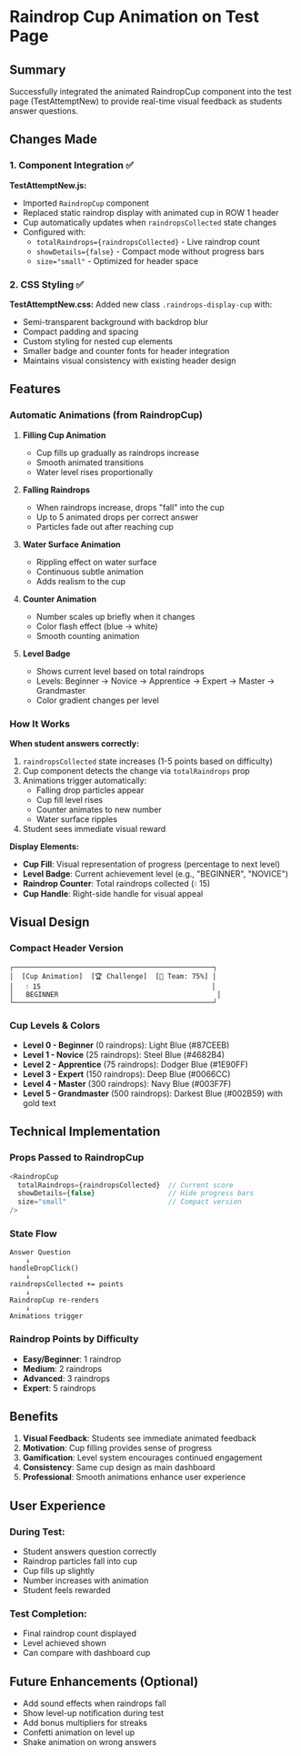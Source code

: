 # Raindrop Cup Animation on Test Page

## Summary
Successfully integrated the animated RaindropCup component into the test page (TestAttemptNew) to provide real-time visual feedback as students answer questions.

## Changes Made

### 1. Component Integration ✅

**TestAttemptNew.js:**
- Imported `RaindropCup` component
- Replaced static raindrop display with animated cup in ROW 1 header
- Cup automatically updates when `raindropsCollected` state changes
- Configured with:
  - `totalRaindrops={raindropsCollected}` - Live raindrop count
  - `showDetails={false}` - Compact mode without progress bars
  - `size="small"` - Optimized for header space

### 2. CSS Styling ✅

**TestAttemptNew.css:**
Added new class `.raindrops-display-cup` with:
- Semi-transparent background with backdrop blur
- Compact padding and spacing
- Custom styling for nested cup elements
- Smaller badge and counter fonts for header integration
- Maintains visual consistency with existing header design

## Features

### Automatic Animations (from RaindropCup)

1. **Filling Cup Animation**
   - Cup fills up gradually as raindrops increase
   - Smooth animated transitions
   - Water level rises proportionally

2. **Falling Raindrops**
   - When raindrops increase, drops "fall" into the cup
   - Up to 5 animated drops per correct answer
   - Particles fade out after reaching cup

3. **Water Surface Animation**
   - Rippling effect on water surface
   - Continuous subtle animation
   - Adds realism to the cup

4. **Counter Animation**
   - Number scales up briefly when it changes
   - Color flash effect (blue → white)
   - Smooth counting animation

5. **Level Badge**
   - Shows current level based on total raindrops
   - Levels: Beginner → Novice → Apprentice → Expert → Master → Grandmaster
   - Color gradient changes per level

### How It Works

**When student answers correctly:**
1. `raindropsCollected` state increases (1-5 points based on difficulty)
2. Cup component detects the change via `totalRaindrops` prop
3. Animations trigger automatically:
   - Falling drop particles appear
   - Cup fill level rises
   - Counter animates to new number
   - Water surface ripples
4. Student sees immediate visual reward

**Display Elements:**
- **Cup Fill**: Visual representation of progress (percentage to next level)
- **Level Badge**: Current achievement level (e.g., "BEGINNER", "NOVICE")
- **Raindrop Counter**: Total raindrops collected (💧 15)
- **Cup Handle**: Right-side handle for visual appeal

## Visual Design

### Compact Header Version
```
┌─────────────────────────────────────────────────┐
│  [Cup Animation]  [🏆 Challenge]  [👥 Team: 75%] │
│   💧 15                                          │
│   BEGINNER                                       │
└─────────────────────────────────────────────────┘
```

### Cup Levels & Colors
- **Level 0 - Beginner** (0 raindrops): Light Blue (#87CEEB)
- **Level 1 - Novice** (25 raindrops): Steel Blue (#4682B4)
- **Level 2 - Apprentice** (75 raindrops): Dodger Blue (#1E90FF)
- **Level 3 - Expert** (150 raindrops): Deep Blue (#0066CC)
- **Level 4 - Master** (300 raindrops): Navy Blue (#003F7F)
- **Level 5 - Grandmaster** (500 raindrops): Darkest Blue (#002B59) with gold text

## Technical Implementation

### Props Passed to RaindropCup
```javascript
<RaindropCup 
  totalRaindrops={raindropsCollected}  // Current score
  showDetails={false}                  // Hide progress bars
  size="small"                         // Compact version
/>
```

### State Flow
```
Answer Question
    ↓
handleDropClick()
    ↓
raindropsCollected += points
    ↓
RaindropCup re-renders
    ↓
Animations trigger
```

### Raindrop Points by Difficulty
- **Easy/Beginner**: 1 raindrop
- **Medium**: 2 raindrops
- **Advanced**: 3 raindrops
- **Expert**: 5 raindrops

## Benefits

1. **Visual Feedback**: Students see immediate animated feedback
2. **Motivation**: Cup filling provides sense of progress
3. **Gamification**: Level system encourages continued engagement
4. **Consistency**: Same cup design as main dashboard
5. **Professional**: Smooth animations enhance user experience

## User Experience

### During Test:
- Student answers question correctly
- Raindrop particles fall into cup
- Cup fills up slightly
- Number increases with animation
- Student feels rewarded

### Test Completion:
- Final raindrop count displayed
- Level achieved shown
- Can compare with dashboard cup

## Future Enhancements (Optional)

- Add sound effects when raindrops fall
- Show level-up notification during test
- Add bonus multipliers for streaks
- Confetti animation on level up
- Shake animation on wrong answers

